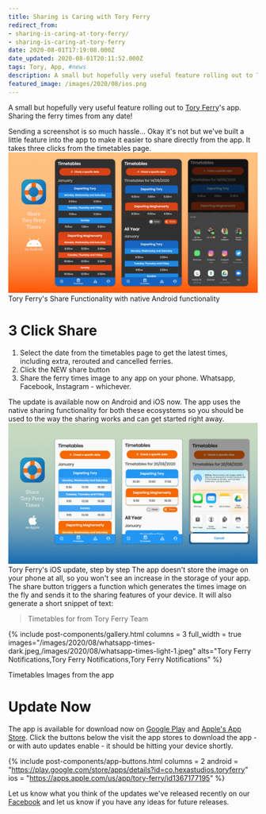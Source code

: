 ```yaml
---
title: Sharing is Caring with Tory Ferry
redirect_from:
- sharing-is-caring-at-tory-ferry/
- sharing-is-caring-at-tory-ferry
date: 2020-08-01T17:19:08.000Z
date_updated: 2020-08-01T20:11:52.000Z
tags: Tory, App, #news
description: A small but hopefully very useful feature rolling out to Tory Ferry's app. Sharing the ferry times from any date!
featured_image: /images/2020/08/ios.png
---
```


A small but hopefully very useful feature rolling out to [Tory Ferry](https://toryferry.com)'s app. Sharing the ferry times from any date!

Sending a screenshot is so much hassle... Okay it's not but we've built a little feature into the app to make it easier to share directly from the app. It takes three clicks from the timetables page.
![](/images/2020/08/android.png)Tory Ferry's Share Functionality with native Android functionality
# 3 Click Share

1. Select the date from the timetables page to get the latest times, including extra, rerouted and cancelled ferries.
2. Click the NEW share button
3. Share the ferry times image to any app on your phone. Whatsapp, Facebook, Instagram - whichever.

The update is available now on Android and iOS now. The app uses the native sharing functionality for both these ecosystems so you should be used to the way the sharing works and can get started right away.
![](/images/2020/08/ios-1.png)Tory Ferry's iOS update, step by step
The app doesn't store the image on your phone at all, so you won't see an increase in the storage of your app. The share button triggers a function which generates the times image on the fly and sends it to the sharing features of your device. It will also generate a short snippet of text: 

> Timetables for <The Date> from Tory Ferry Team

{% include post-components/gallery.html
	columns = 3
	full_width = true
	images="/images/2020/08/whatsapp-times-dark.jpeg,/images/2020/08/whatsapp-times-light-1.jpeg"
	alts="Tory Ferry Notifications,Tory Ferry Notifications,Tory Ferry Notifications"
%}

Timetables Images from the app
# Update Now

The app is available for download now on [Google Play](https://play.google.com/store/apps/details?id=co.hexastudios.toryferry) and [Apple's App Store](https://apps.apple.com/us/app/tory-ferry/id1367177195). Click the buttons below the visit the app stores to download the app - or with auto updates enable - it should be hitting your device shortly.

{% include post-components/app-buttons.html
	columns = 2
	android = "https://play.google.com/store/apps/details?id=co.hexastudios.toryferry"
	ios = "https://apps.apple.com/us/app/tory-ferry/id1367177195"
%}

Let us know what you think of the updates we've released recently on our [Facebook](https://www.facebook.com/hexastudiosco) and let us know if you have any ideas for future releases.
